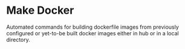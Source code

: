 # Make Docker

Automated commands for building dockerfile images from previously configured or yet-to-be built docker images either in hub or in a local directory.
